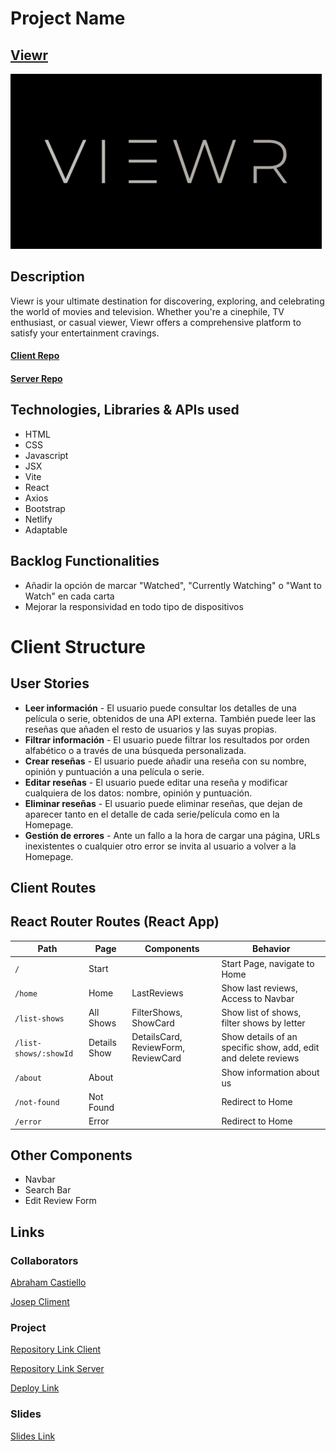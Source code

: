 # Project Name

## [Viewr](https://viewr-app.netlify.app)

![App Logo](./src/assets/presentacion/VIEWR-logo-fondo.png)

## Description

Viewr is your ultimate destination for discovering, exploring, and celebrating the world of movies and television. Whether you're a cinephile, TV enthusiast, or casual viewer, Viewr offers a comprehensive platform to satisfy your entertainment cravings.

#### [Client Repo](https://github.com/josepcliment92/Viewr-app)
#### [Server Repo](https://github.com/Abranucu/Viewr-server)

## Technologies, Libraries & APIs used

- HTML
- CSS
- Javascript
- JSX
- Vite
- React
- Axios
- Bootstrap
- Netlify
- Adaptable

## Backlog Functionalities

- Añadir la opción de marcar "Watched", "Currently Watching" o "Want to Watch" en cada carta
- Mejorar la responsividad en todo tipo de dispositivos

# Client Structure

## User Stories

- **Leer información** - El usuario puede consultar los detalles de una película o serie, obtenidos de una API externa. También puede leer las reseñas que añaden el resto de usuarios y las suyas propias. 
- **Filtrar información** - El usuario puede filtrar los resultados por orden alfabético o a través de una búsqueda personalizada. 
- **Crear reseñas** - El usuario puede añadir una reseña con su nombre, opinión y puntuación a una película o serie. 
- **Editar reseñas** - El usuario puede editar una reseña y modificar cualquiera de los datos: nombre, opinión y puntuación. 
- **Eliminar reseñas** - El usuario puede eliminar reseñas, que dejan de aparecer tanto en el detalle de cada serie/película como en la Homepage.
- **Gestión de errores** - Ante un fallo a la hora de cargar una página, URLs inexistentes o cualquier otro error se invita al usuario a volver a la Homepage. 

## Client Routes

## React Router Routes (React App)
| Path                      | Page            | Components                          | Behavior                                                      |
| ------------------------- | ----------------| ----------------------------------- |  ------------------------------------------------------------ |
| `/`                       | Start           |                                     | Start Page, navigate to Home                                  |
| `/home`                   | Home            | LastReviews                         | Show last reviews, Access to Navbar                           |
| `/list-shows`             | All Shows       | FilterShows, ShowCard               | Show list of shows, filter shows by letter                    |
| `/list-shows/:showId`     | Details Show    | DetailsCard, ReviewForm, ReviewCard | Show details of an specific show, add, edit and delete reviews|
| `/about`                  | About           |                                     | Show information about us                                     |
| `/not-found`              | Not Found       |                                     | Redirect to Home                                              |
| `/error`                  | Error           |                                     | Redirect to Home                                              |

## Other Components

- Navbar
- Search Bar
- Edit Review Form
  
## Links

### Collaborators

[Abraham Castiello](https://github.com/Abranucu/)

[Josep Climent](https://github.com/josepcliment92/)

### Project

[Repository Link Client](https://github.com/josepcliment92/Viewr-app)

[Repository Link Server](https://github.com/Abranucu/Viewr-server)

[Deploy Link](https://viewr-app.netlify.app)

### Slides

[Slides Link](./src/assets/presentacion/VIEWR-presentacion.pdf)

